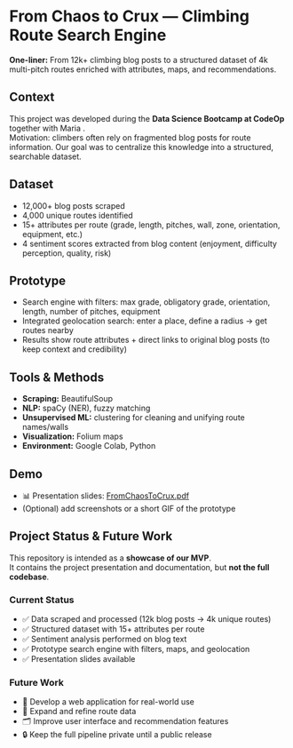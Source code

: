 # From Chaos to Crux — Climbing Route Search Engine

**One-liner:** From 12k+ climbing blog posts to a structured dataset of 4k multi-pitch routes enriched with attributes, maps, and recommendations.

## Context
This project was developed during the **Data Science Bootcamp at CodeOp** together with Maria <surname>.  
Motivation: climbers often rely on fragmented blog posts for route information. Our goal was to centralize this knowledge into a structured, searchable dataset.

## Dataset
- 12,000+ blog posts scraped  
- 4,000 unique routes identified  
- 15+ attributes per route (grade, length, pitches, wall, zone, orientation, equipment, etc.)  
- 4 sentiment scores extracted from blog content (enjoyment, difficulty perception, quality, risk)

## Prototype
- Search engine with filters: max grade, obligatory grade, orientation, length, number of pitches, equipment  
- Integrated geolocation search: enter a place, define a radius → get routes nearby  
- Results show route attributes + direct links to original blog posts (to keep context and credibility)

## Tools & Methods
- **Scraping:** BeautifulSoup  
- **NLP:** spaCy (NER), fuzzy matching  
- **Unsupervised ML:** clustering for cleaning and unifying route names/walls  
- **Visualization:** Folium maps  
- **Environment:** Google Colab, Python

## Demo
- 📊 Presentation slides: [FromChaosToCrux.pdf](docs/FromChaosToCrux.pdf)  
- (Optional) add screenshots or a short GIF of the prototype

## Project Status & Future Work
This repository is intended as a **showcase of our MVP**.  
It contains the project presentation and documentation, but **not the full codebase**.  

### Current Status
- ✅ Data scraped and processed (12k blog posts → 4k unique routes)  
- ✅ Structured dataset with 15+ attributes per route  
- ✅ Sentiment analysis performed on blog text  
- ✅ Prototype search engine with filters, maps, and geolocation  
- ✅ Presentation slides available  

### Future Work
- 🚀 Develop a web application for real-world use  
- 🧹 Expand and refine route data  
- 🗂️ Improve user interface and recommendation features  
- 🔒 Keep the full pipeline private until a public release
